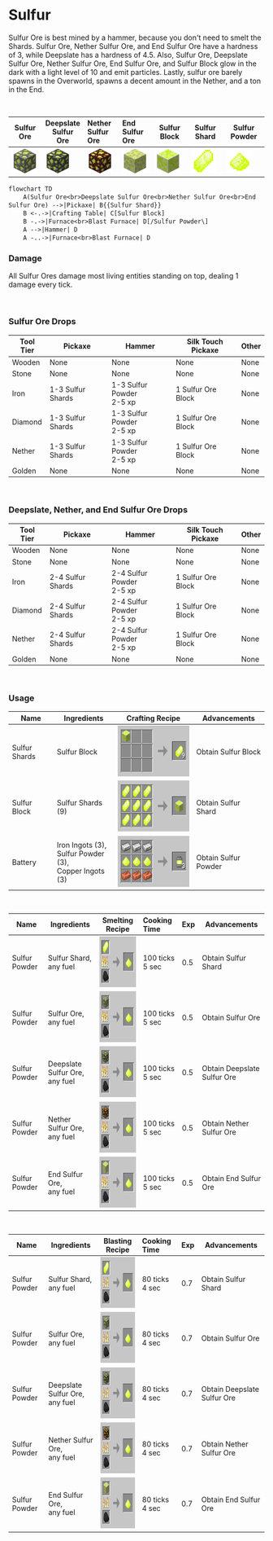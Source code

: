 # Sulfur

Sulfur Ore is best mined by a hammer, because you don't need to smelt the Shards.
Sulfur Ore, Nether Sulfur Ore, and End Sulfur Ore have a hardness of 3, 
while Deepslate has a hardness of 4.5.
Also, Sulfur Ore,  Deepslate Sulfur Ore, Nether Sulfur Ore, End Sulfur Ore, 
and Sulfur Block glow in the dark with a light level of 10 and emit particles.
Lastly, sulfur ore barely spawns in the Overworld, spawns a decent amount in the Nether, and a ton in the End.

<br>

| Sulfur Ore                                                               | Deepslate <br>Sulfur Ore                                                                     | Nether <br>Sulfur Ore                                                                  | End <br>Sulfur Ore                                                               | Sulfur Block                                                                 | Sulfur Shard                                                                  | Sulfur Powder                                                                   |
|--------------------------------------------------------------------------|----------------------------------------------------------------------------------------------|:---------------------------------------------------------------------------------------|:---------------------------------------------------------------------------------|------------------------------------------------------------------------------|-------------------------------------------------------------------------------|---------------------------------------------------------------------------------|
| <img src="./img/sulfur_ore.png" alt="Sulfur Ore" height="50" width="50"> | <img src="./img/deepslate_sulfur_ore.png" alt="Deepslate Sulfur Ore" height="50" width="50"> | <img src="./img/nether_sulfur_ore.png" alt="Nether Sulfur Ore" height="50" width="50"> | <img src="./img/end_sulfur_ore.png" alt="End Sulfur Ore" height="50" width="50"> | <img src="./img/sulfur_block.png" alt="Sulfur Block" height="50" width="50"> | <img src="./img/sulfur_shard1.png" alt="Sulfur Shard" height="50" width="50"> | <img src="./img/sulfur_powder1.png" alt="Sulfur Powder" height="50" width="50"> |


```mermaid
flowchart TD
    A(Sulfur Ore<br>Deepslate Sulfur Ore<br>Nether Sulfur Ore<br>End Sulfur Ore) -->|Pickaxe| B{{Sulfur Shard}}
    B <-.->|Crafting Table| C[Sulfur Block]
    B -.->|Furnace<br>Blast Furnace| D[/Sulfur Powder\]
    A -->|Hammer| D
    A -..->|Furnace<br>Blast Furnace| D
```

### Damage 

All Sulfur Ores damage most living entities standing on top, dealing 1 damage every tick.

<br>

### Sulfur Ore Drops

| Tool Tier | Pickaxe           | Hammer                       | Silk Touch Pickaxe  | Other |
|-----------|-------------------|------------------------------|---------------------|-------|
| Wooden    | None              | None                         | None                | None  |
| Stone     | None              | None                         | None                | None  |
| Iron      | 1-3 Sulfur Shards | 1-3 Sulfur Powder<br/>2-5 xp | 1 Sulfur Ore Block  | None  |
| Diamond   | 1-3 Sulfur Shards | 1-3 Sulfur Powder<br/>2-5 xp | 1 Sulfur Ore Block  | None  |
| Nether    | 1-3 Sulfur Shards | 1-3 Sulfur Powder<br/>2-5 xp | 1 Sulfur Ore Block  | None  |
| Golden    | None              | None                         | None                | None  |

<br>

### Deepslate, Nether, and End Sulfur Ore Drops

| Tool Tier | Pickaxe           | Hammer                       | Silk Touch Pickaxe  | Other |
|-----------|-------------------|------------------------------|---------------------|-------|
| Wooden    | None              | None                         | None                | None  |
| Stone     | None              | None                         | None                | None  |
| Iron      | 2-4 Sulfur Shards | 2-4 Sulfur Powder<br/>2-5 xp | 1 Sulfur Ore Block  | None  |
| Diamond   | 2-4 Sulfur Shards | 2-4 Sulfur Powder<br/>2-5 xp | 1 Sulfur Ore Block  | None  |
| Nether    | 2-4 Sulfur Shards | 2-4 Sulfur Powder<br/>2-5 xp | 1 Sulfur Ore Block  | None  |
| Golden    | None              | None                         | None                | None  |

<br>

### Usage

| Name          | Ingredients                                                     | Crafting Recipe                                                        | Advancements           |
|---------------|-----------------------------------------------------------------|------------------------------------------------------------------------|------------------------|
| Sulfur Shards | Sulfur Block                                                    | <img src="./img/recipe_sulfur_2.png" alt="Sulfur Recipe" height="100"> | Obtain Sulfur Block    |
| Sulfur Block  | Sulfur Shards (9)                                               | <img src="./img/recipe_sulfur_1.png" alt="Sulfur Recipe" height="100"> | Obtain Sulfur Shard    |
| Battery       | Iron Ingots (3),<br/> Sulfur Powder (3),<br/> Copper Ingots (3) | <img src="./img/recipe_sulfur_3.png" alt="Sulfur Recipe" height="100"> | Obtain Sulfur Powder   |

<br>

| Name          | Ingredients                        | Smelting Recipe                                                        | Cooking Time       | Exp | Advancements                |
|---------------|------------------------------------|------------------------------------------------------------------------|:-------------------|:----|-----------------------------|
| Sulfur Powder | Sulfur Shard, <br>any fuel         | <img src="./img/recipe_sulfur_4.png" alt="Sulfur Recipe" height="100"> | 100 ticks<br>5 sec | 0.5 | Obtain Sulfur Shard         |
| Sulfur Powder | Sulfur Ore, <br>any fuel           | <img src="./img/recipe_sulfur_5.png" alt="Sulfur Recipe" height="100"> | 100 ticks<br>5 sec | 0.5 | Obtain Sulfur Ore           |
| Sulfur Powder | Deepslate Sulfur Ore, <br>any fuel | <img src="./img/recipe_sulfur_6.png" alt="Sulfur Recipe" height="100"> | 100 ticks<br>5 sec | 0.5 | Obtain Deepslate Sulfur Ore |
| Sulfur Powder | Nether Sulfur Ore, <br>any fuel    | <img src="./img/recipe_sulfur_7.png" alt="Sulfur Recipe" height="100"> | 100 ticks<br>5 sec | 0.5 | Obtain Nether Sulfur Ore    |
| Sulfur Powder | End Sulfur Ore, <br>any fuel       | <img src="./img/recipe_sulfur_8.png" alt="Sulfur Recipe" height="100"> | 100 ticks<br>5 sec | 0.5 | Obtain End Sulfur Ore       |

<br>

| Name          | Ingredients                        | Blasting Recipe                                                        | Cooking Time      | Exp | Advancements                |
|---------------|------------------------------------|------------------------------------------------------------------------|:------------------|:----|-----------------------------|
| Sulfur Powder | Sulfur Shard, <br>any fuel         | <img src="./img/recipe_sulfur_4.png" alt="Sulfur Recipe" height="100"> | 80 ticks<br>4 sec | 0.7 | Obtain Sulfur Shard         |
| Sulfur Powder | Sulfur Ore, <br>any fuel           | <img src="./img/recipe_sulfur_5.png" alt="Sulfur Recipe" height="100"> | 80 ticks<br>4 sec | 0.7 | Obtain Sulfur Ore           |
| Sulfur Powder | Deepslate Sulfur Ore, <br>any fuel | <img src="./img/recipe_sulfur_6.png" alt="Sulfur Recipe" height="100"> | 80 ticks<br>4 sec | 0.7 | Obtain Deepslate Sulfur Ore |
| Sulfur Powder | Nether Sulfur Ore, <br>any fuel    | <img src="./img/recipe_sulfur_7.png" alt="Sulfur Recipe" height="100"> | 80 ticks<br>4 sec | 0.7 | Obtain Nether Sulfur Ore    |
| Sulfur Powder | End Sulfur Ore, <br>any fuel       | <img src="./img/recipe_sulfur_8.png" alt="Sulfur Recipe" height="100"> | 80 ticks<br>4 sec | 0.7 | Obtain End Sulfur Ore       |
